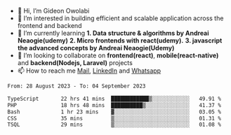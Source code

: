 - 👋 Hi, I’m Gideon Owolabi
- 👀 I’m interested in building efficient and scalable application across the frontend and backend
- 🌱 I’m currently learning <b>1. Data structure & algorithms by Andreai Neaogie(udemy)</b> <b>2. Micro frontends with react(udemy).</b>  <b>3. javascript the advanced concepts by Andreai Neaogie(Udemy)</b>
- 💞️ I’m looking to collaborate on <b>frontend(react)</b>, <b>mobile(react-native)</b> and <b>backend(Nodejs, Laravel)</b> projects
- 📫 How to reach me <a href="mailto:gideoniyin2021@gmail.com">Mail</a>, <a href="https://www.linkedin.com/in/gideon-owolabi-9b667a232/">LinkedIn</a> and <a href="https://wa.me/2348055377085">Whatsapp</a>

<!---
gude1/gude1 is a ✨ special ✨ repository because its `README.md` (this file) appears on your GitHub profile.
You can click the Preview link to take a look at your changes.
--->

<!--START_SECTION:waka-->

```txt
From: 28 August 2023 - To: 04 September 2023

TypeScript       22 hrs 41 mins  ████████████▒░░░░░░░░░░░░   49.91 %
PHP              18 hrs 48 mins  ██████████▒░░░░░░░░░░░░░░   41.37 %
Bash             1 hr 23 mins    ▓░░░░░░░░░░░░░░░░░░░░░░░░   03.05 %
CSS              35 mins         ▒░░░░░░░░░░░░░░░░░░░░░░░░   01.31 %
TSQL             29 mins         ▒░░░░░░░░░░░░░░░░░░░░░░░░   01.08 %
```

<!--END_SECTION:waka-->
